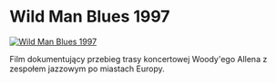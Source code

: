 Wild Man Blues 1997 
=============
[![Wild Man Blues 1997 ](http://vidos.pl/images/player.gif)](http://vidos.pl/wild-man-blues-1997)

 Film dokumentujący przebieg trasy koncertowej Woody'ego Allena z zespołem jazzowym po miastach Europy.
